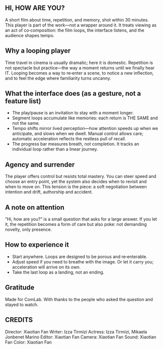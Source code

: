## HI, HOW ARE YOU?

A short film about time, repetition, and memory, shot within 30 minutes.
This player is part of the work—not a wrapper around it. It treats viewing as an act of co‑composition: the film loops, the interface listens, and the audience shapes tempo.

## Why a looping player

Time travel in cinema is usually dramatic; here it is domestic. Repetition is not spectacle but practice—the way a moment returns until we finally hear IT. Looping becomes a way to re‑enter a scene, to notice a new inflection, and to feel the edge where familiarity turns uncanny.

## What the interface does (as a gesture, not a feature list)

- The play/pause is an invitation to stay with a moment longer.
- Segment loops accumulate like memories: each return is THE SAME and not the same.
- Tempo shifts mirror lived perception—how attention speeds up when we anticipate, and slows when we dwell. Manual control allows care; automatic acceleration reflects the restless pull of recall.
- The progress bar measures breath, not completion. It tracks an individual loop rather than a linear journey.

## Agency and surrender

The player offers control but resists total mastery. You can steer speed and choose an entry point, yet the system also decides when to revisit and when to move on. This tension is the piece: a soft negotiation between intention and drift, authorship and accident.

## A note on attention

“Hi, how are you?” is a small question that asks for a large answer. If you let it, the repetition becomes a form of care but also poke: not demanding novelty, only presence.

## How to experience it

- Start anywhere. Loops are designed to be porous and re‑enterable.
- Adjust speed if you need to breathe with the image. Or let it carry you; acceleration will arrive on its own.
- Take the last loop as a landing, not an ending.

## Gratitude

Made for ComLab. With thanks to the people who asked the question and stayed to watch.

## CREDITS

Director: Xiaotian Fan
Writer: Izza Tirmizi
Actress: Izza Tirmizi, Mikaela Jonbenet Marino
Editor: Xiaotian Fan
Camera: Xiaotian Fan
Sound: Xiaotian Fan
Color: Xiaotian Fan